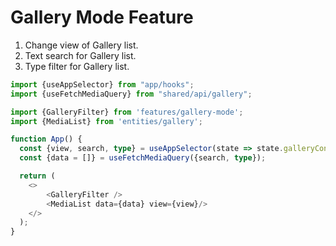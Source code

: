 # Gallery Mode Feature

1. Change view of Gallery list.
2. Text search for Gallery list.
3. Type filter for Gallery list.

```typescript
import {useAppSelector} from "app/hooks";
import {useFetchMediaQuery} from "shared/api/gallery";

import {GalleryFilter} from 'features/gallery-mode';
import {MediaList} from 'entities/gallery';

function App() {
  const {view, search, type} = useAppSelector(state => state.galleryConfig);
  const {data = []} = useFetchMediaQuery({search, type});

  return (
    <>
        <GalleryFilter />
        <MediaList data={data} view={view}/>
    </>
  );
}

```